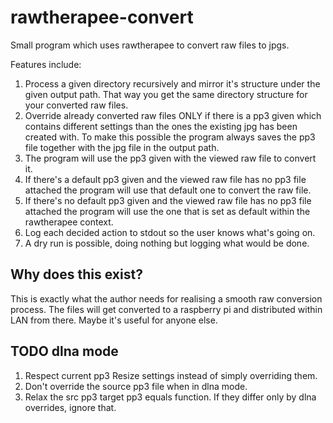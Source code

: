 # rawtherapee-convert
Small program which uses rawtherapee to convert raw files to jpgs.

Features include:

1. Process a given directory recursively and mirror it's structure under the given output path. That way you
   get the same directory structure for your converted raw files.
2. Override already converted raw files ONLY if there is a pp3 given which contains different settings than
   the ones the existing jpg has been created with. To make this possible the program always saves the pp3
   file together with the jpg file in the output path.
3. The program will use the pp3 given with the viewed raw file to convert it.
4. If there's a default pp3 given and the viewed raw file has no pp3 file attached the program will use that
   default one to convert the raw file.
5. If there's no default pp3 given and the viewed raw file has no pp3 file attached the program will use the one
   that is set as default within the rawtherapee context.
6. Log each decided action to stdout so the user knows what's going on.
7. A dry run is possible, doing nothing but logging what would be done.

## Why does this exist?
This is exactly what the author needs for realising a smooth raw conversion process. The files will get
converted to a raspberry pi and distributed within LAN from there. Maybe it's useful for anyone else.

## TODO dlna mode
1. Respect current pp3 Resize settings instead of simply overriding them.
1. Don't override the source pp3 file when in dlna mode.
1. Relax the src pp3 target pp3 equals function. If they differ only by dlna overrides, ignore that.

